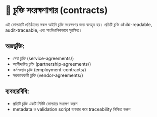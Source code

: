 # 📄 চুক্তি সংরক্ষণাগার (contracts)

এই ফোল্ডারটি প্রতিষ্ঠানের সকল আইনি চুক্তি সংরক্ষণের জন্য ব্যবহৃত হয়। প্রতিটি চুক্তি child-readable, audit-traceable, এবং সাংবিধানিকভাবে সুরক্ষিত।

## অন্তর্ভুক্তি:
- সেবা চুক্তি (service-agreements/)
- অংশীদারিত্ব চুক্তি (partnership-agreements/)
- কর্মসংস্থান চুক্তি (employment-contracts/)
- সরবরাহকারী চুক্তি (vendor-agreements/)

## ব্যবহারবিধি:
- প্রতিটি চুক্তি একটি নির্দিষ্ট ফোল্ডারে সংরক্ষণ করুন
- metadata ও validation script ব্যবহার করে traceability নিশ্চিত করুন

